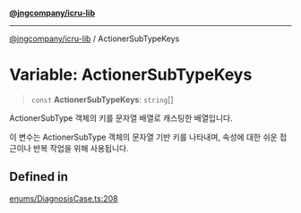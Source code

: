 [**@jngcompany/icru-lib**](../README.md)

***

[@jngcompany/icru-lib](../globals.md) / ActionerSubTypeKeys

# Variable: ActionerSubTypeKeys

> `const` **ActionerSubTypeKeys**: `string`[]

ActionerSubType 객체의 키를 문자열 배열로 캐스팅한 배열입니다.

이 변수는 ActionerSubType 객체의 문자열 기반 키를 나타내며,
속성에 대한 쉬운 접근이나 반복 작업을 위해 사용됩니다.

## Defined in

[enums/DiagnosisCase.ts:208](https://github.com/jngcompany/icru-lib/blob/c1136b1cca3e7fccee98611dd392fe7b79b1145a/src/enums/DiagnosisCase.ts#L208)
